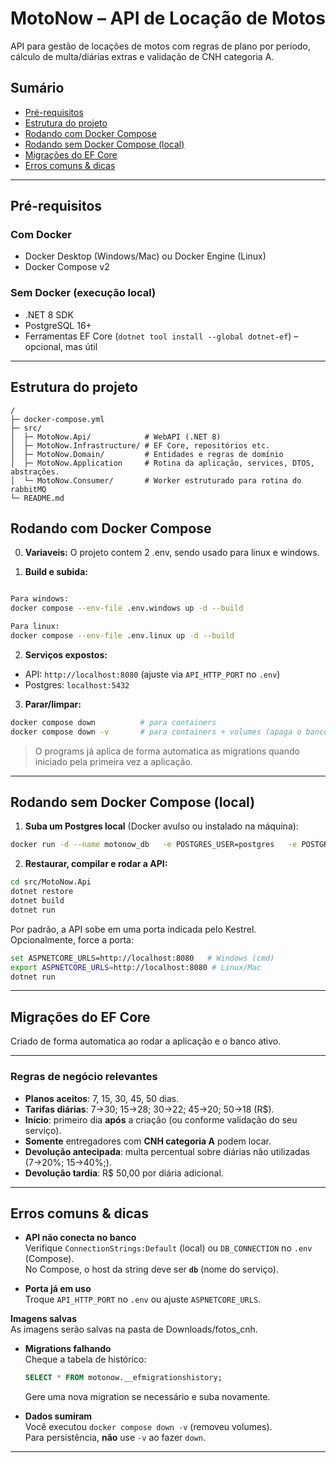 # MotoNow – API de Locação de Motos

API para gestão de locações de motos com regras de plano por período, cálculo de multa/diárias extras e validação de CNH categoria A.

## Sumário
- [Pré-requisitos](#pré-requisitos)
- [Estrutura do projeto](#estrutura-do-projeto)
- [Rodando com Docker Compose](#rodando-com-docker-compose)
- [Rodando sem Docker Compose (local)](#rodando-sem-docker-compose-local)
- [Migrações do EF Core](#migrações-do-ef-core)
- [Erros comuns & dicas](#erros-comuns--dicas)
---

## Pré-requisitos

### Com Docker
- Docker Desktop (Windows/Mac) ou Docker Engine (Linux)
- Docker Compose v2

### Sem Docker (execução local)
- .NET 8 SDK
- PostgreSQL 16+
- Ferramentas EF Core (`dotnet tool install --global dotnet-ef`) – opcional, mas útil

---

## Estrutura do projeto

```
/
├─ docker-compose.yml
├─ src/
│  ├─ MotoNow.Api/            # WebAPI (.NET 8)
│  ├─ MotoNow.Infrastructure/ # EF Core, repositórios etc.
│  ├─ MotoNow.Domain/         # Entidades e regras de domínio
│  ├─ MotoNow.Application     # Rotina da aplicação, services, DTOS, abstrações.
│  └─ MotoNow.Consumer/       # Worker estruturado para rotina do rabbitMQ
└─ README.md
```

## Rodando com Docker Compose
0) **Variaveis:**
O projeto contem 2 .env, sendo usado para linux e windows.

1) **Build e subida:**
```bash

Para windows:
docker compose --env-file .env.windows up -d --build

Para linux:
docker compose --env-file .env.linux up -d --build

```

2) **Serviços expostos:**
- API: `http://localhost:8080` (ajuste via `API_HTTP_PORT` no `.env`)
- Postgres: `localhost:5432`

3) **Parar/limpar:**
```bash
docker compose down          # para containers
docker compose down -v       # para containers + volumes (apaga o banco)
```

> O programs já aplica de forma automatica as migrations quando iniciado pela primeira vez a aplicação.

---

## Rodando sem Docker Compose (local)

1) **Suba um Postgres local** (Docker avulso ou instalado na máquina):

```bash
docker run -d --name motonow_db   -e POSTGRES_USER=postgres   -e POSTGRES_PASSWORD=postgres   -e POSTGRES_DB=motonow   -p 5432:5432   postgres:16
```

2) **Restaurar, compilar e rodar a API:**
```bash
cd src/MotoNow.Api
dotnet restore
dotnet build
dotnet run
```

Por padrão, a API sobe em uma porta indicada pelo Kestrel.  
Opcionalmente, force a porta:
```bash
set ASPNETCORE_URLS=http://localhost:8080   # Windows (cmd)
export ASPNETCORE_URLS=http://localhost:8080 # Linux/Mac
dotnet run
```

---

## Migrações do EF Core

  Criado de forma automatica ao rodar a aplicação e o banco ativo.

---

### Regras de negócio relevantes
- **Planos aceitos**: 7, 15, 30, 45, 50 dias.
- **Tarifas diárias**: 7→30; 15→28; 30→22; 45→20; 50→18 (R$).
- **Início**: primeiro dia **após** a criação (ou conforme validação do seu serviço).
- **Somente** entregadores com **CNH categoria A** podem locar.
- **Devolução antecipada**: multa percentual sobre diárias não utilizadas (7→20%; 15→40%;).
- **Devolução tardia**: R$ 50,00 por diária adicional.

---

## Erros comuns & dicas

- **API não conecta no banco**  
  Verifique `ConnectionStrings:Default` (local) ou `DB_CONNECTION` no `.env` (Compose).  
  No Compose, o host da string deve ser **`db`** (nome do serviço).

- **Porta já em uso**  
  Troque `API_HTTP_PORT` no `.env` ou ajuste `ASPNETCORE_URLS`.

 **Imagens salvas**  
  As imagens serão salvas na pasta de Downloads/fotos_cnh.

- **Migrations falhando**  
  Cheque a tabela de histórico:  
  ```sql
  SELECT * FROM motonow.__efmigrationshistory;
  ```
  Gere uma nova migration se necessário e suba novamente.

- **Dados sumiram**  
  Você executou `docker compose down -v` (removeu volumes).  
  Para persistência, **não** use `-v` ao fazer `down`.

---
